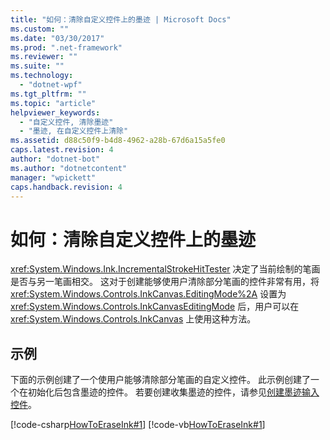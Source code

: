 ```yaml
---
title: "如何：清除自定义控件上的墨迹 | Microsoft Docs"
ms.custom: ""
ms.date: "03/30/2017"
ms.prod: ".net-framework"
ms.reviewer: ""
ms.suite: ""
ms.technology: 
  - "dotnet-wpf"
ms.tgt_pltfrm: ""
ms.topic: "article"
helpviewer_keywords: 
  - "自定义控件, 清除墨迹"
  - "墨迹, 在自定义控件上清除"
ms.assetid: d88c50f9-b4d8-4962-a28b-67d6a15a5fe0
caps.latest.revision: 4
author: "dotnet-bot"
ms.author: "dotnetcontent"
manager: "wpickett"
caps.handback.revision: 4
---
```

# 如何：清除自定义控件上的墨迹
<xref:System.Windows.Ink.IncrementalStrokeHitTester> 决定了当前绘制的笔画是否与另一笔画相交。  这对于创建能够使用户清除部分笔画的控件非常有用，将 <xref:System.Windows.Controls.InkCanvas.EditingMode%2A> 设置为 <xref:System.Windows.Controls.InkCanvasEditingMode> 后，用户可以在 <xref:System.Windows.Controls.InkCanvas> 上使用这种方法。  
  
## 示例  
 下面的示例创建了一个使用户能够清除部分笔画的自定义控件。  此示例创建了一个在初始化后包含墨迹的控件。  若要创建收集墨迹的控件，请参见[创建墨迹输入控件](../../../../docs/framework/wpf/advanced/creating-an-ink-input-control.md)。  
  
 [!code-csharp[HowToEraseInk#1](../../../../samples/snippets/csharp/VS_Snippets_Wpf/HowToEraseInk/CSharp/InkEraser.cs#1)]
 [!code-vb[HowToEraseInk#1](../../../../samples/snippets/visualbasic/VS_Snippets_Wpf/HowToEraseInk/VisualBasic/InkEraser.vb#1)]